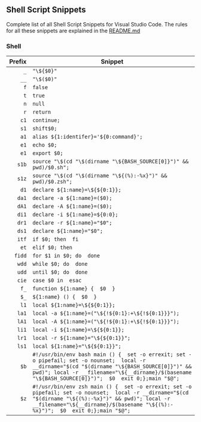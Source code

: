 ## Shell Script Snippets

Complete list of all Shell Script Snippets for Visual Studio Code. The rules for all these snippets are explained in the [README.md](./README.md)

### Shell

| Prefix | Snippet |
| ------:| ------- |
| `_` | `"\${$0}"` |
| `__` | `"\$($0)"` |
| `f` | `false` |
| `t` | `true` |
| `n` | `null` |
| `r` | `return` |
| `c1` | `continue;` |
| `s1` | `shift$0;` |
| `a1` | `alias ${1:identifer}='${0:command}';` |
| `e1` | `echo $0;` |
| `e1` | `export $0;` |
| `s1b` | `source "\$(cd "\$(dirname "\${BASH_SOURCE[0]}")" && pwd)/$0.sh";` |
| `s1z` | `source "\$(cd "\$(dirname "\${(%):-%x}")" && pwd)/$0.zsh";` |
| `d1` | `declare ${1:name}=\${${0:1}};` |
| `da1` | `declare -a ${1:name}=($0);` |
| `dA1` | `declare -A ${1:name}=($0);` |
| `di1` | `declare -i ${1:name}=${0:0};` |
| `dr1` | `declare -r ${1:name}="$0";` |
| `ds1` | `declare ${1:name}="$0";` |
| `itf` | `if $0; then  fi` |
| `et` | `elif $0; then` |
| `fidd` | `for $1 in $0; do  done` |
| `wdd` | `while $0; do  done` |
| `udd` | `until $0; do  done` |
| `cie` | `case $0 in  esac` |
| `f_` | `function ${1:name} {  $0  }` |
| `$_` | `${1:name} () {  $0  }` |
| `l1` | `local ${1:name}=\${${0:1}};` |
| `la1` | `local -a ${1:name}=("\${!${0:1}:+\${!${0:1}}}");` |
| `lA1` | `local -A ${1:name}=("\${!${0:1}:+\${!${0:1}}}");` |
| `li1` | `local -i ${1:name}=\${${0:1}};` |
| `lr1` | `local -r ${1:name}="\${${0:1}}";` |
| `ls1` | `local ${1:name}="\${${0:1}}";` |
| `$b` | `#!/usr/bin/env bash main () {  set -o errexit; set -o pipefail; set -o nounset;  local -r __dirname="$(cd "$(dirname "\${BASH_SOURCE[0]}")" && pwd)"; local -r __filename="\${__dirname}/$(basename "\${BASH_SOURCE[0]}")";  $0  exit 0;};main "$@";` |
| `$z` | `#!/usr/bin/env zsh main () {  set -o errexit; set -o pipefail; set -o nounset;  local -r __dirname="$(cd "$(dirname "\${(%):-%x}")" && pwd)"; local -r __filename="\${__dirname}/$(basename "\${(%):-%x}")";  $0  exit 0;};main "$@";` |
